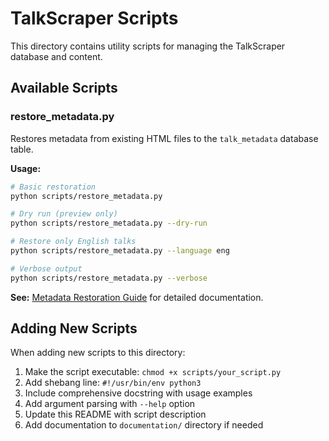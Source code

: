 # TalkScraper Scripts

This directory contains utility scripts for managing the TalkScraper database and content.

## Available Scripts

### restore_metadata.py

Restores metadata from existing HTML files to the `talk_metadata` database table.

**Usage:**
```bash
# Basic restoration
python scripts/restore_metadata.py

# Dry run (preview only)
python scripts/restore_metadata.py --dry-run

# Restore only English talks
python scripts/restore_metadata.py --language eng

# Verbose output
python scripts/restore_metadata.py --verbose
```

**See:** [Metadata Restoration Guide](../documentation/metadata_restoration.md) for detailed documentation.

## Adding New Scripts

When adding new scripts to this directory:

1. Make the script executable: `chmod +x scripts/your_script.py`
2. Add shebang line: `#!/usr/bin/env python3`
3. Include comprehensive docstring with usage examples
4. Add argument parsing with `--help` option
5. Update this README with script description
6. Add documentation to `documentation/` directory if needed
